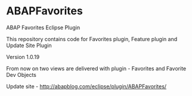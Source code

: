 # ABAPFavorites
ABAP Favorites Eclipse Plugin

This repository contains code for Favorites plugin, Feature plugin and Update Site Plugin

Version 1.0.19


From now on two views are delivered with plugin - Favorites and Favorite Dev Objects

Update site - http://abapblog.com/eclipse/plugin/ABAPFavorites/
